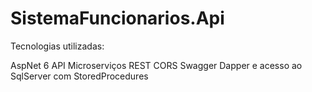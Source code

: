 # SistemaFuncionarios.Api

Tecnologias utilizadas:

AspNet 6 API
Microserviços REST
CORS
Swagger
Dapper e acesso ao SqlServer com StoredProcedures
 
